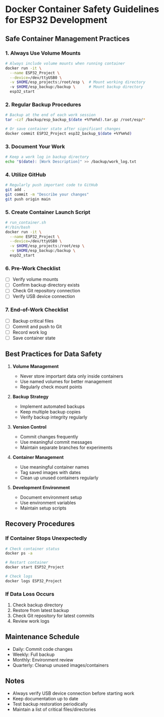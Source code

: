 # Docker Container Safety Guidelines for ESP32 Development

## Safe Container Management Practices

### 1. Always Use Volume Mounts
```bash
# Always include volume mounts when running container
docker run -it \
  --name ESP32_Project \
  --device=/dev/ttyUSB0 \
  -v $HOME/esp_projects:/root/esp \  # Mount working directory
  -v $HOME/esp_backup:/backup \      # Mount backup directory
  esp32_start
```

### 2. Regular Backup Procedures
```bash
# Backup at the end of each work session
tar -czf /backup/esp_backup_$(date +%Y%m%d).tar.gz /root/esp/*

# Or save container state after significant changes
docker commit ESP32_Project esp32_backup_$(date +%Y%m%d)
```

### 3. Document Your Work
```bash
# Keep a work log in backup directory
echo "$(date): [Work Description]" >> /backup/work_log.txt
```

### 4. Utilize GitHub
```bash
# Regularly push important code to GitHub
git add .
git commit -m "Describe your changes"
git push origin main
```

### 5. Create Container Launch Script
```bash
# run_container.sh
#!/bin/bash
docker run -it \
  --name ESP32_Project \
  --device=/dev/ttyUSB0 \
  -v $HOME/esp_projects:/root/esp \
  -v $HOME/esp_backup:/backup \
  esp32_start
```

### 6. Pre-Work Checklist
- [ ] Verify volume mounts
- [ ] Confirm backup directory exists
- [ ] Check Git repository connection
- [ ] Verify USB device connection

### 7. End-of-Work Checklist
- [ ] Backup critical files
- [ ] Commit and push to Git
- [ ] Record work log
- [ ] Save container state

## Best Practices for Data Safety

1. **Volume Management**
   - Never store important data only inside containers
   - Use named volumes for better management
   - Regularly check mount points

2. **Backup Strategy**
   - Implement automated backups
   - Keep multiple backup copies
   - Verify backup integrity regularly

3. **Version Control**
   - Commit changes frequently
   - Use meaningful commit messages
   - Maintain separate branches for experiments

4. **Container Management**
   - Use meaningful container names
   - Tag saved images with dates
   - Clean up unused containers regularly

5. **Development Environment**
   - Document environment setup
   - Use environment variables
   - Maintain setup scripts

## Recovery Procedures

### If Container Stops Unexpectedly
```bash
# Check container status
docker ps -a

# Restart container
docker start ESP32_Project

# Check logs
docker logs ESP32_Project
```

### If Data Loss Occurs
1. Check backup directory
2. Restore from latest backup
3. Check Git repository for latest commits
4. Review work logs

## Maintenance Schedule

- Daily: Commit code changes
- Weekly: Full backup
- Monthly: Environment review
- Quarterly: Cleanup unused images/containers

## Notes
- Always verify USB device connection before starting work
- Keep documentation up to date
- Test backup restoration periodically
- Maintain a list of critical files/directories